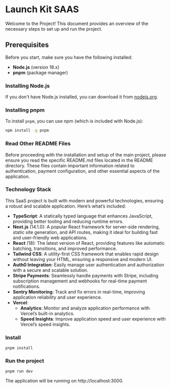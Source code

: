 # Launch Kit SAAS

Welcome to the Project! This document provides an overview of the necessary steps to set up and run the project.

## Prerequisites

Before you start, make sure you have the following installed:

- **Node.js** (version 18.x)
- **pnpm** (package manager)

### Installing Node.js

If you don't have Node.js installed, you can download it from [nodejs.org](https://nodejs.org/).

### Installing pnpm

To install `pnpm`, you can use npm (which is included with Node.js):

```bash
npm install -g pnpm
```


### Read Other README Files

Before proceeding with the installation and setup of the main project, please ensure you read the specific README.md files located in the README directory. These files contain important information related to authentication, payment configuration, and other essential aspects of the application.


### Technology Stack

This SaaS project is built with modern and powerful technologies, ensuring a robust and scalable application. Here’s what’s included:

- **TypeScript**: A statically typed language that enhances JavaScript, providing better tooling and reducing runtime errors.
- **Next.js** (14.1.0): A popular React framework for server-side rendering, static site generation, and API routes, making it ideal for building fast and user-friendly web applications.
- **React** (18): The latest version of React, providing features like automatic batching, transitions, and improved performance.
- **Tailwind CSS**: A utility-first CSS framework that enables rapid design without leaving your HTML, ensuring a responsive and modern UI.
- **Auth0 Integration**: Easily manage user authentication and authorization with a secure and scalable solution.
- **Stripe Payments**: Seamlessly handle payments with Stripe, including subscription management and webhooks for real-time payment notifications.
- **Sentry Monitoring**: Track and fix errors in real-time, improving application reliability and user experience.
- **Vercel**:
  - **Analytics**: Monitor and analyze application performance with Vercel’s built-in analytics.
  - **Speed Insights**: Improve application speed and user experience with Vercel’s speed insights.


### Install
```
pnpm install
```


### Run the project
```
pnpm run dev
```

The application will be running on http://localhost:3000.
